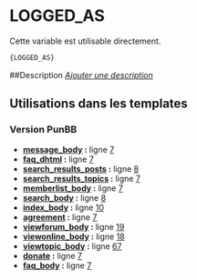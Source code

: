 # LOGGED_AS


Cette variable est utilisable directement.

```html
{LOGGED_AS}
```

##Description
[*Ajouter une description*](https://fa-tvars.appspot.com/var/LOGGED_AS)

## Utilisations dans les templates

### Version PunBB
* __[message_body](../tpl/var/punbb/message_body.md#readme) :__ ligne [7](../tpl/src/punbb/message_body.tpl#L7)
* __[faq_dhtml](../tpl/var/punbb/faq_dhtml.md#readme) :__ ligne [7](../tpl/src/punbb/faq_dhtml.tpl#L7)
* __[search_results_posts](../tpl/var/punbb/search_results_posts.md#readme) :__ ligne [8](../tpl/src/punbb/search_results_posts.tpl#L8)
* __[search_results_topics](../tpl/var/punbb/search_results_topics.md#readme) :__ ligne [7](../tpl/src/punbb/search_results_topics.tpl#L7)
* __[memberlist_body](../tpl/var/punbb/memberlist_body.md#readme) :__ ligne [7](../tpl/src/punbb/memberlist_body.tpl#L7)
* __[search_body](../tpl/var/punbb/search_body.md#readme) :__ ligne [8](../tpl/src/punbb/search_body.tpl#L8)
* __[index_body](../tpl/var/punbb/index_body.md#readme) :__ ligne [10](../tpl/src/punbb/index_body.tpl#L10)
* __[agreement](../tpl/var/punbb/agreement.md#readme) :__ ligne [7](../tpl/src/punbb/agreement.tpl#L7)
* __[viewforum_body](../tpl/var/punbb/viewforum_body.md#readme) :__ ligne [19](../tpl/src/punbb/viewforum_body.tpl#L19)
* __[viewonline_body](../tpl/var/punbb/viewonline_body.md#readme) :__ ligne [18](../tpl/src/punbb/viewonline_body.tpl#L18)
* __[viewtopic_body](../tpl/var/punbb/viewtopic_body.md#readme) :__ ligne [67](../tpl/src/punbb/viewtopic_body.tpl#L67)
* __[donate](../tpl/var/punbb/donate.md#readme) :__ ligne [7](../tpl/src/punbb/donate.tpl#L7)
* __[faq_body](../tpl/var/punbb/faq_body.md#readme) :__ ligne [7](../tpl/src/punbb/faq_body.tpl#L7)